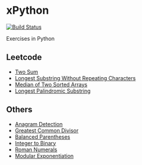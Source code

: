 # xPython
[![Build Status](https://travis-ci.org/wp-lai/xpython.png?branch=master)](https://travis-ci.org/wp-lai/xpython)

Exercises in Python

## Leetcode
+ [Two Sum](code/twosum.py)
+ [Longest Substring Without Repeating Characters](code/longestsubstringlen.py)
+ [Median of Two Sorted Arrays](code/findmediansortedarrays.py)
+ [Longest Palindromic Substring](code/longestpalindrome.py)

## Others
+ [Anagram Detection](code/anagram.py)
+ [Greatest Common Divisor](code/gcd.py)
+ [Balanced Parentheses](code/balancedparentheses.py)
+ [Integer to Binary](code/int2binary.py)
+ [Roman Numerals](code/romannumerals.py)
+ [Modular Exponentiation](code/modexp.py)
